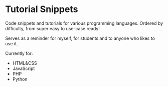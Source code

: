# Tutorial Snippets

Code snippets and tutorials for various programming languages. 
Ordered by difficulty, from super easy to use-case ready!

Serves as a reminder for myself, for students and to anyone who likes to use it.

Currently for:

* HTML&CSS
* JavaScript
* PHP
* Python

